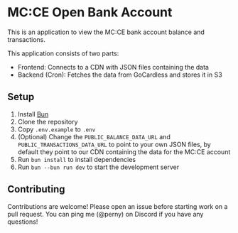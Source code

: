 # MC:CE Open Bank Account

This is an application to view the MC:CE bank account balance and transactions.

This application consists of two parts:
- Frontend: Connects to a CDN with JSON files containing the data
- Backend (Cron): Fetches the data from GoCardless and stores it in S3

## Setup

1. Install [Bun](https://bun.sh/)
2. Clone the repository
3. Copy `.env.example` to `.env`
4. (Optional) Change the `PUBLIC_BALANCE_DATA_URL` and `PUBLIC_TRANSACTIONS_DATA_URL` to point to your own JSON files, by default they point to our CDN containing the data for the MC:CE account
5. Run `bun install` to install dependencies
6. Run `bun --bun run dev` to start the development server

## Contributing

Contributions are welcome! Please open an issue before starting work on a pull request. You can ping me (@perny) on Discord if you have any questions!